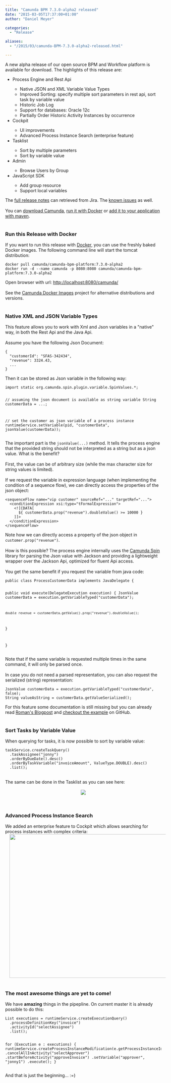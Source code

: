 ```yaml
---
title: "Camunda BPM 7.3.0-alpha2 released"
date: "2015-03-05T17:37:00+01:00"
author: "Daniel Meyer"

categories:
  - "Release"

aliases:
  - "/2015/03/camunda-BPM-7.3.0-alpha2-released.html"

---
```


A new alpha release of our open source BPM and Workflow platform is available for download. The highlights of this release are:<br />
<ul><li>Process Engine and Rest Api</li>
<ul><li>Native JSON and XML Variable Value Types</li>
<li>Improved Sorting: specify multiple sort parameters in rest api, sort task by variable value</li>
<li>Historic Job Log</li>
<li>Support for databases: Oracle 12c</li>
<li>Partially Order Historic Activity Instances by occurrence</li>
</ul><li>Cockpit</li>
<ul><li>UI improvements</li>
<li>Advanced Process Instance Search (enterprise feature)</li>
</ul><li>Tasklist</li>
<ul><li>Sort by multiple parameters</li>
<li>Sort by variable value</li>
</ul><li>Admin</li>
<ul><li>Browse Users by Group</li>
</ul><li>JavaScript SDK</li>
<ul><li>Add group resource</li>
<li>Support local variables</li>
</ul></ul><div>The <a href="https://app.camunda.com/jira/secure/ReleaseNote.jspa?projectId=10230&amp;version=13690">full release notes</a> can retrieved from Jira. The <a href="https://app.camunda.com/jira/issues/?jql=affectedVersion%20%3D%207.3.0-alpha2">known issues</a> as well.</div><br />
<div>You can <a href="http://camunda.org/download#latest">download Camunda</a>, <a href="https://github.com/camunda/docker-camunda-bpm-platform">run it with Docker</a> or <a href="http://docs.camunda.org/7.2/guides/getting-started-guides/#apache-maven-apache-maven-coordinates">add it to your application with maven</a>.</div><a name='more'></a><br />
<h3>Run this Release with Docker<br />
</h3>If you want to run this release with <a href="http://docker.io/">Docker</a>, you can use the freshly baked Docker images. The following command line will start the tomcat distribution:<br />
<pre class="prettyprint"><code>docker pull camunda/camunda-bpm-platform:7.3.0-alpha2
docker run -d --name camunda -p 8080:8080 camunda/camunda-bpm-platform:7.3.0-alpha2
</code></pre>Open browser with url: <a href="http://localhost:8080/camunda/">http://localhost:8080/camunda/</a><br />
<br />
See the <a href="https://github.com/camunda/docker-camunda-bpm-platform">Camunda Docker Images</a> project for alternative distributions and versions.<br />
<br />
<h3>Native XML and JSON Variable Types</h3><div>This feature allows you to work with Xml and Json variables in a "native" way, in both the Rest Api and the Java Api.<br />
<br />
Assume you have the following Json Document:<br />
<pre class="prettyprint"><code class="language-json">{
  "customerId": "SFAS-342434",
  "revenue": 3324.43,
  ...
}
</code></pre>Then it can be stored as Json variable in the following way:<br />
<pre class="prettyprint"><code class="language-java">import static org.camunda.spin.plugin.variable.SpinValues.*;

// assuming the json document is available as string variable
String customerData = ...;

// set the customer as json variable of a process instance
runtimeService.setVariable(pid, "customerData", jsonValue(customerData));
</code></pre>The important part is the <code>jsonValue(...)</code> method. It tells the process engine that the provided string should not be interpreted as a string but as a json value. What is the benefit?<br />
<br />
First, the value can be of arbitrary size (while the max character size for string values is limited).<br />
<br />
If we request the variable in expression language (when implementing the condition of a sequence flow), we can directly access the properties of the json object:<br />
<pre class="prettyprint"><code class="language-xml">&lt;sequenceFlow name="vip customer" sourceRef="..." targetRef="..."&gt;
  &lt;conditionExpression xsi:type="tFormalExpression"&gt;
    &lt;![CDATA[
      ${ customerData.prop("revenue").doubleValue() &gt;= 10000 }
    ]]&gt;
  &lt;/conditionExpression&gt;
&lt;/sequenceFlow&gt;
</code></pre>Note how we can directly access a property of the json object in <code>customer.prop("revenue")</code>.<br />
<br />
How is this possible? The process engine internally uses the <a href="http://docs.camunda.org/latest/api-references/spin/">Camunda Spin</a> library for parsing the Json value with Jackson and providing a lightweight wrapper over the Jackson Api, optimized for fluent Api access.<br />
<br />
You get the same benefit if you request the variable from java code:<br />
<pre class="prettyprint"><code class="language-java">public class ProcessCustomerData implements JavaDelegate {

  public void execute(DelegateExecution execution) {
    JsonValue customerData = execution.getVariableTyped("customerData");
    
    double revenue = customerData.getValue().prop("revenue").doubleValue();
  }

}
</code></pre>Note that if the same variable is requested multiple times in the same command, it will only be parsed once.<br />
<br />
In case you do not need a parsed representation, you can also request the serialized (string) representation:<br />
<pre class="prettyprint"><code class="language-java">JsonValue customerData = execution.getVariableTyped("customerData", false);    
String valueAsString = customerData.getValueSerialized();
</code></pre>For this feature some documentation is still missing but you can already read <a href="http://blog.camunda.org/2015/02/json-everywhere-how-to-use-json-in.html">Roman's Blogpost</a>&nbsp;and <a href="https://github.com/camunda/camunda-bpm-examples/tree/master/usertask/task-form-embedded-json">checkout the example</a> on GitHub.</div><br />
<h3>Sort Tasks by Variable Value</h3><div>When querying for tasks, it is now possible to sort by variable value:<br />
<pre class="prettyprint"><code class="language-java">taskService.createTaskQuery()
  .taskAssignee("jonny")
  .orderByDueDate().desc()
  .orderByTaskVariable("invoiceAmount", ValueType.DOUBLE).desc()
  .list();
</code></pre><br />
The same can be done in the Tasklist as you can see here:<br />
<br />
<div class="separator" style="clear: both; text-align: center;"><a href="http://2.bp.blogspot.com/-Xj4VuyYRlBo/VPhzZI7bcAI/AAAAAAAABoE/eHMP03p47mA/s1600/tasklist-variable-sort.png" imageanchor="1" style="margin-left: 1em; margin-right: 1em;"><img border="0" src="http://2.bp.blogspot.com/-Xj4VuyYRlBo/VPhzZI7bcAI/AAAAAAAABoE/eHMP03p47mA/s1600/tasklist-variable-sort.png" /></a></div><br />
</div><br />
<h3>Advanced Process Instance Search</h3>We added an enterprise feature to Cockpit which allows searching for process instances with complex criteria:<br />
<div class="separator" style="clear: both; text-align: center;"><a href="http://1.bp.blogspot.com/-YW6kGBN7KQw/VPiBiyr2wHI/AAAAAAAABoc/KokXNHH5tP4/s1600/search.png" imageanchor="1" style="margin-left: 1em; margin-right: 1em;"><img border="0" src="http://1.bp.blogspot.com/-YW6kGBN7KQw/VPiBiyr2wHI/AAAAAAAABoc/KokXNHH5tP4/s1600/search.png" height="464" width="640" /></a></div><div class="separator" style="clear: both; text-align: left;"><br />
</div><h3>The most awesome things are yet to come!</h3>We have <strong>amazing</strong> things in the pipepline. On current master it is already possible to do this:<br />
<pre class="prettyprint"><code class="language-java">List<execution> executions = runtimeService.createExecutionQuery()
  .processDefinitionKey("invoice")
  .activityId("selectAssignee")
  .list();

for (Execution e : executions) {
  runtimeService.createProcessInstanceModification(e.getProcessInstanceId())
    .cancelAllInActivity("selectApprover")
    .startBeforeActivity("approveInvoice")
      .setVariable("approver", "jonny1")
    .execute();
}
</code></pre>And that is just the beginning... :=)<br />
